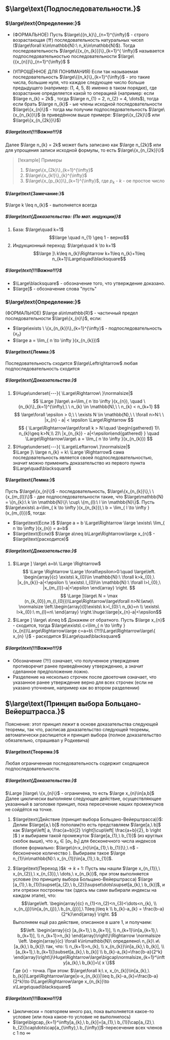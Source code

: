 ## $\large\text{Подпоследовательности.}$
### $\large\text{Определение:}$

-  (ФОРМАЛЬНОЕ) Пусть $\large\{{n_k}\}_{n=1}^{\infty}$ - строго возрастающая ($\upuparrows$) последовательность натуральных чисел ($\large\forall k\in\mathbb{N}:\ n_k\in\mathbb{N}$). Тогда последовательность $\large\{{x_{n_{k}}}\}_{k=1}^{ \infty}$ называется подпоследовательностью последовательности $\large\{{x_{n}}\}_{n=1}^{\infty}$ $  

- (УПРОЩЁННОЕ ДЛЯ ПОНИМАНИЯ) Если так называемая последовательность $\large\{{n_k}\}_{k=1}^{\infty}$ - это такие числа, большие нуля, что каждое следующее число больше предыдущего (например: (1, 4, 5, 8) именно в таком порядке), где возрастание определяется какой то операцией (например: если $\large n_{k} = 2k$ , тогда $\large n_{1} = 2, n_{2} = 4, \dots$), тогда если брать $\large n_{k}$ - ые члены исходной последовательности $\large\{x_{n}\}$ - тогда мы получим подпоследовательность $\large\{x_{n_{k}}\}$ (в приведённом выше примере: $\large\{x_{2k}\}$ или $\large\{x_{n_{2k}}\}$)

##### $\large\text{!!!Важно!!!}$
Далее $\large n_{k} = 2k$ может быть записано как $\large n_{2k}$ или для упрощения записи исходной формулы, то есть $\large\{x_{n_{2k}}\}$ 

>[!example] Примеры
>1. $\large\{x_{2k}\}_{k=1}^{\infty}$ 
>2. $\large\{x_{k!}\}_{k}^{\infty}$
>3. $\large\{x_{p_{k}}\}_{k=1}^{\infty}$, где $p_{k}$ - $k$ - ое простое число

#### $\large\text{Замечание:}$
$\large k \leq n_{k}$ - выполняется всегда 
##### $\large\text{Доказательство: (По мат. индукции)}$ 
1) База: $\large\quad k=1$
	$$\large \quad n_{1} \geq 1 - верно$$
2) Индукционный переход: $\large\quad k \to k+1$  
	$$\large ]\ k\leq n_{k}\Rightarrow k+1\leq n_{k}+1\leq n_{k+1}\Large\quad\blacksquare$$
##### $\large\text{!!!Важно!!!}$
- $\Large\blacksquare$ - обозначение того, что утверждение доказано.
- $\large]$ - обозначение слова "пусть"

### $\large\text{Определение:}$

(ФОРМАЛЬНОЕ) $\large a\in\mathbb{R}$ - частичный предел последовательности $\large\{x_{n}\}$, если:
-  $\large\exists \ \{x_{n_{k}}\}_{k=1}^{\infty}$ - подпоследовательность $\{x_{n}\}$ 
-  $\large a = \lim_{ n \to \infty }(x_{n_{k}})$
#### $\large\text{Лемма:}$
Последовательность сходится $\large\Leftrightarrow$ любая подпоследовательность сходится
##### $\large\text{Доказательство:}$
1) $\Huge\underset{---}{ \Large\Rightarrow\ }\normalsize|$  
	$$ \Large ]\large\ a=\lim_{ n \to \infty }(x_{n}), \quad \{n_{k}\}_{k=1}^{\infty},\ \ n_{k} \in \mathbb(N),\ \ n_{k} < n_{k+1} $$$$ \large\forall \epsilon > 0,\ \ \exists N \in \mathbb{N},\ \ \forall n>N:\ \ |x_{n} - a| < \epsilon \Large\Rightarrow $$$$ { \Large\Rightarrow\large\forall k > N:\quad  \begin{gathered} 1)\ n_{k}\geq k>N,\\ 2)\ |x_{n_{k}} - a|<\epsilon\end{gathered} } \quad \Large\Rightarrow\large\ a = \lim_{ n \to \infty }(x_{n_{k}}) $$
2) $\Huge\underset{---}{ \Large\Leftarrow\ }\normalsize|$  
	 $\Large ]\ \large n_{k} = k\ \Large \Rightarrow$ сама последовательность является своей подпоследовательностью, значит можно применить доказательство из первого пункта $\Large\quad\blacksquare$ 

#### $\large\text{Лемма:}$
Пусть $\large\{x_{n}\}$ - последовательность, $\large\{x_{n_{k}}\},\ \{x_{m_{l}}\}$ - две подпоследовательности такие, что $\large\mathbb{N} = \{n_{k}:\ k \in \mathbb{N}\}\ \cup\ \{m_{l}:\ l \in \mathbb{N}\}$. Пусть $\large\exists\ a=\lim_{ k \to \infty }(x_{n_{k}}),\ b = \lim_{ l \to \infty }(x_{m_{l}})$, тогда:
- $\large\text{Если }$ $\large a = b \Large\Rightarrow \large \exists\ \lim_{ n \to \infty }(x_{n}) = a=b$
- $\large\text{Eсли}$ $\large a\neq b\Large\Rightarrow\large x_{n}$ - $\large\text{расходится}$
##### $\large\text{Доказательство:}$
1) $\Large ] \large\ a=b\ \Large \Rightarrow$ $$ \Large \Rightarrow \Large \forall\epsilon>0:\quad \large\left. \begin{array}{c} \exists\ k_{0}\in \mathbb{N}:\ \forall k>k_{0},\ |x_{n_{k}}-a|<\epsilon \\ \exists\ l_{0}\in \mathbb{N}:\ \forall l>l_{0},\ |x_{m_{l}}-a|<\epsilon \end{array} \right. $$$$ \Large ]\large\ N = \max (n_{k_{0}},m_{l_{0}})\Large\Rightarrow\large\forall n>N:(или)\ \normalsize \left.\begin{array}{l}\exists\ k>l_{0}:\ n_{k}=n \\ \exists\ l>k_{0}:\ m_{l}=n\ \end{array} \right.\huge:\large|x_{n}-a|<\epsilon$$
2) $\Large ] \large\ a\neq b$
	Докажем от обратного. Пусть $\large x_{n}$ - сходится, тогда $\large\exists\ c=\lim_{ n \to \infty }(x_{n})\Large\Rightarrow\large c=a=b\ (?!!)\Large\Rightarrow\large\{ x_{n} \}$ - расходится $\Large\quad\blacksquare$  
##### $\large\text{!!!Важно!!!}$
- Обозначение (?!!) означает, что полученное утверждение противоречит ранее приведённому утверждению, а значит сделанное предположение ложно. 
- Разделение на несколько строчек после двоеточия означает, что указанное ранее утверждение верно для всех строчек (если не указано уточнение, например как во втором разделении)
## $\large\text{Принцип выбора Больцано-Вейерштрасса.}$

Пояснение: этот принцип лежит в основе доказательства следующей теоремы, так что, расписав доказательство следующей теоремы, автоматически распишется и принцип выбора (полное доказательство обязательно, спрашивал у Родкевича)
#### $\large\text{Теорема:}$
Любая ограниченная последовательность содержит сходящиеся подпоследовательности.
##### $\large\text{Доказательство:}$
 $\Large ]\large\ \{x_{n}\}$ - ограничена, то есть $\large x_{n}\in[a,b]$ 
Далее циклически выполняем следующее действие, осуществляющее указанный в заголовке принцип, пока пересечение наших промежутков не сойдётся на точке.

1. $\large\text{Действие (принцип выбора Больцано-Вейерштрасса)}$:  
	Делим $\large[a,\ b]$ пополам(то есть представляем $\large[a,\ b]$ как $\large\left[ a, \frac{a+b}{2} \right]\cup\left[ \frac{a+b}{2}, b \right ]$ ) и выбираем такой промежуток $\large[a_{1},\ b_{1}]$ (из круглых скобок выше), что $x_{n}\in[a_{1},\ b_{1}]$ для бесконечного числа индексов (более формально: $\large\{n:x_{n}\in[a_{1},\ b_{1}]\},\ n$ - бесконечное количество ). Выбираем такое $\large n_{1}\in\mathbb{N}:\ x_{n_{1}}\in[a_{1},\ b_{1}]$.
	
2. $\large\text{Переход }$$k \to k+1$:
	Пусть мы нашли $\large x_{n_{1}},\ x_{n_{2}},\ x_{n_{3}},\ \dots,\ x_{n_{k}}$, при этом выполняется условие (по принципу выбора Больцано-Вейерштрасса) $\large [a_{1},\ b_{1}]\supset[a_{2},\ b_{2}]\supset\dots\supset[a_{k},\ b_{k}]$, и эти отрезки построены так (здесь мы сами выбирали индексы на каждом этапе), что: $$\large\left. \begin{array}{c} n_{1}<n_{2}<n_{3}<\dots<n_{k}, \\ x_{n_{j}}\in[a_{n_{j}},\ b_{n_{j}}],\ 1\leq j\leq k \\ b_{k}-a_{k} = \frac{b-a}{2^k}\end{array} \right. $$Выполняем ещё раз действие, описанное в шаге 1, и получаем: $$\left. \begin{array}{c} [a_{k+1},\ b_{k+1}], \\ n_{k+1}\in[a_{k+1},\ b_{k+1}], \\ n_{k+1}>n_{k} \end{array}\right\}\Rightarrow \normalsize \left. \begin{array}{c} \forall k\in\mathbb{N}\ определено\ n_{k}\  и\ [a_{k},\ b_{k}]\ так, что: \\  n_{k+1}>n_{k}, \\ x_{n_{k}}\in[a_{k},\ b_{k}], \\ [a_{k+1},\ b_{k+1}]\subset[a_{k},\ b_{k}] \\ b_{k}-a_{k}=\frac{b-a}{2^k} \end{array}\right\}\Huge\Rightarrow\large\bigcap\normalsize_{k=1}^\infty[a_{k},\ b_{k}]=\{ x \}$$Где $\{ x \}$ - точка. При этом: $\large\forall k:\ x, x_{n_{k}}\in[a_{k},\ b_{k}]\Large\Rightarrow\large|x-x_{n_{k}}|\leq b_{k}-a_{k}=\frac{b-a}{2^k}\to 0\Large\Rightarrow\large x_{n_{k}}\to x\Large\quad\blacksquare$
##### $\large\text{!!!Важно!!!}$
- Циклически = повторяем много раз, пока выполняется какое-то условие (или пока какое-то условие не выполнилось)
- $\large\bigcap_{k=1}^\infty[a_{k},\ b_{k}]=[a_{1},\ b_{1}]\cap[a_{2},\ b_{2}]\cap\dots\cap[a_{\infty},\ b_{\infty}]$-пересечение всех членов с 1 по $\infty$
